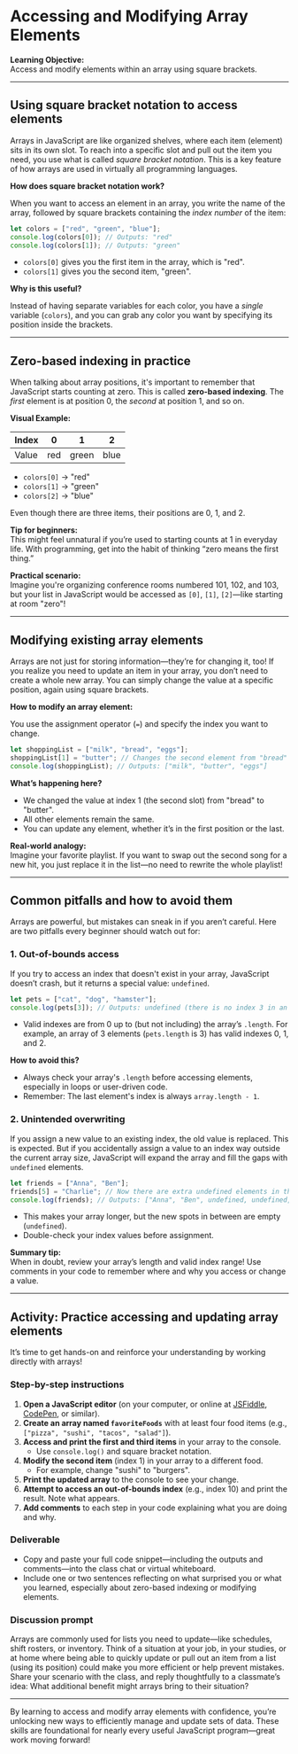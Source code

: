 # Accessing and Modifying Array Elements

**Learning Objective:**  
Access and modify elements within an array using square brackets.

---

## Using square bracket notation to access elements

Arrays in JavaScript are like organized shelves, where each item (element) sits in its own slot. To reach into a specific slot and pull out the item you need, you use what is called *square bracket notation*. This is a key feature of how arrays are used in virtually all programming languages.

**How does square bracket notation work?**

When you want to access an element in an array, you write the name of the array, followed by square brackets containing the *index number* of the item:

```javascript
let colors = ["red", "green", "blue"];
console.log(colors[0]); // Outputs: "red"
console.log(colors[1]); // Outputs: "green"
```

- `colors[0]` gives you the first item in the array, which is "red".
- `colors[1]` gives you the second item, "green".

**Why is this useful?**

Instead of having separate variables for each color, you have a *single* variable (`colors`), and you can grab any color you want by specifying its position inside the brackets.

---

## Zero-based indexing in practice

When talking about array positions, it's important to remember that JavaScript starts counting at zero. This is called **zero-based indexing**. The *first* element is at position 0, the *second* at position 1, and so on.

**Visual Example:**

| Index | 0    | 1      | 2     |
|-------|------|--------|-------|
| Value | red  | green  | blue  |

- `colors[0]` → "red"
- `colors[1]` → "green"
- `colors[2]` → "blue"

Even though there are three items, their positions are 0, 1, and 2. 

**Tip for beginners:**  
This might feel unnatural if you’re used to starting counts at 1 in everyday life. With programming, get into the habit of thinking “zero means the first thing.”

**Practical scenario:**  
Imagine you're organizing conference rooms numbered 101, 102, and 103, but your list in JavaScript would be accessed as `[0]`, `[1]`, `[2]`—like starting at room "zero"!

---

## Modifying existing array elements

Arrays are not just for storing information—they’re for changing it, too! If you realize you need to update an item in your array, you don’t need to create a whole new array. You can simply change the value at a specific position, again using square brackets.

**How to modify an array element:**

You use the assignment operator (`=`) and specify the index you want to change.

```javascript
let shoppingList = ["milk", "bread", "eggs"];
shoppingList[1] = "butter"; // Changes the second element from "bread" to "butter"
console.log(shoppingList); // Outputs: ["milk", "butter", "eggs"]
```

**What’s happening here?**

- We changed the value at index 1 (the second slot) from "bread" to "butter".
- All other elements remain the same.
- You can update any element, whether it’s in the first position or the last.

**Real-world analogy:**  
Imagine your favorite playlist. If you want to swap out the second song for a new hit, you just replace it in the list—no need to rewrite the whole playlist!

---

## Common pitfalls and how to avoid them

Arrays are powerful, but mistakes can sneak in if you aren’t careful. Here are two pitfalls every beginner should watch out for:

### 1. Out-of-bounds access

If you try to access an index that doesn't exist in your array, JavaScript doesn’t crash, but it returns a special value: `undefined`.

```javascript
let pets = ["cat", "dog", "hamster"];
console.log(pets[3]); // Outputs: undefined (there is no index 3 in an array of three)
```

- Valid indexes are from 0 up to (but not including) the array’s `.length`. For example, an array of 3 elements (`pets.length` is 3) has valid indexes 0, 1, and 2.

**How to avoid this?**

- Always check your array's `.length` before accessing elements, especially in loops or user-driven code.
- Remember: The last element's index is always `array.length - 1`.

### 2. Unintended overwriting

If you assign a new value to an existing index, the old value is replaced. This is expected. But if you accidentally assign a value to an index way outside the current array size, JavaScript will expand the array and fill the gaps with `undefined` elements.

```javascript
let friends = ["Anna", "Ben"];
friends[5] = "Charlie"; // Now there are extra undefined elements in the array
console.log(friends); // Outputs: ["Anna", "Ben", undefined, undefined, undefined, "Charlie"]
```

- This makes your array longer, but the new spots in between are empty (`undefined`).
- Double-check your index values before assignment.

**Summary tip:**  
When in doubt, review your array’s length and valid index range! Use comments in your code to remember where and why you access or change a value.

---

## Activity: Practice accessing and updating array elements

It’s time to get hands-on and reinforce your understanding by working directly with arrays!

### Step-by-step instructions

1. **Open a JavaScript editor** (on your computer, or online at [JSFiddle](https://jsfiddle.net/), [CodePen](https://codepen.io/), or similar).
2. **Create an array named `favoriteFoods`** with at least four food items (e.g., `["pizza", "sushi", "tacos", "salad"]`).
3. **Access and print the first and third items** in your array to the console.
    - Use `console.log()` and square bracket notation.
4. **Modify the second item** (index 1) in your array to a different food.
    - For example, change "sushi" to "burgers".
5. **Print the updated array** to the console to see your change.
6. **Attempt to access an out-of-bounds index** (e.g., index 10) and print the result. Note what appears.
7. **Add comments** to each step in your code explaining what you are doing and why.

### Deliverable

- Copy and paste your full code snippet—including the outputs and comments—into the class chat or virtual whiteboard.
- Include one or two sentences reflecting on what surprised you or what you learned, especially about zero-based indexing or modifying elements.

### Discussion prompt

Arrays are commonly used for lists you need to update—like schedules, shift rosters, or inventory. Think of a situation at your job, in your studies, or at home where being able to quickly update or pull out an item from a list (using its position) could make you more efficient or help prevent mistakes. Share your scenario with the class, and reply thoughtfully to a classmate’s idea: What additional benefit might arrays bring to their situation?

---

By learning to access and modify array elements with confidence, you’re unlocking new ways to efficiently manage and update sets of data. These skills are foundational for nearly every useful JavaScript program—great work moving forward!